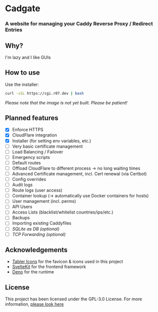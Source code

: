 # Cadgate

### A website for managing your Caddy Reverse Proxy / Redirect Entries

## Why?

I'm lazy and I like GUIs

## How to use

Use the installer:

```sh
curl -sSL https://cgi.r07.dev | bash
```

_Please note that the image is not yet built. Please be patient!_

## Planned features

-   [x] Enforce HTTPS
-   [x] CloudFlare integration
-   [x] Installer (for setting env variables, etc.)
-   [ ] Very basic certificate management
-   [ ] Load Balancing / Failover
-   [ ] Emergency scripts
-   [ ] Default routes
-   [ ] Offload CloudFlare to different process -> no long waiting times
-   [ ] Advanced Certificate management, incl. Cert renewal (via Certbot)
-   [ ] Config overrides
-   [ ] Audit logs
-   [ ] Route logs (user access)
-   [ ] Container lookup (-> automatically use Docker containers for hosts)
-   [ ] User management (incl. perms)
-   [ ] API Users
-   [ ] Access Lists (blacklist/whitelist countries/ips/etc.)
-   [ ] Backups
-   [ ] Importing existing Caddyfiles
-   [ ] _SQLite as DB (optional)_
-   [ ] _TCP Forwarding (optional)_

## Acknowledgements

-   [Tabler Icons](https://tabler.io/icons) for the favicon & icons used in this project
-   [SvelteKit](https://kit.svelte.dev) for the frontend framework
-   [Deno](https://deno.land) for the runtime

## License

This project has been licensed under the GPL-3.0 License. For more information, [please look here](LICENSE)
